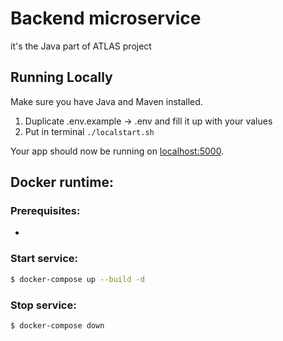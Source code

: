 # Backend microservice

it's the Java part of ATLAS project

## Running Locally

Make sure you have Java and Maven installed.

1. Duplicate .env.example -> .env and fill it up with your values
2. Put in terminal `./localstart.sh`

Your app should now be running on [localhost:5000](http://localhost:5000/).

## Docker runtime: 

### Prerequisites: 

- 

### Start service:
```sh 
$ docker-compose up --build -d 
```

### Stop service:
```sh
$ docker-compose down
```